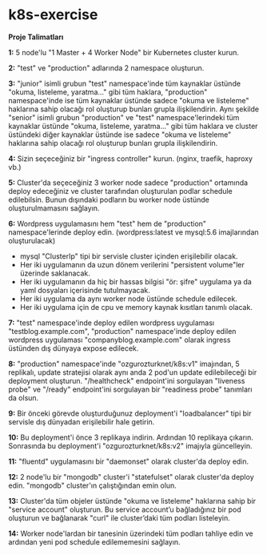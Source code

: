 # k8s-exercise

**Proje Talimatları**

**1:** 5 node'lu "1 Master + 4 Worker Node" bir Kubernetes cluster kurun.

**2:** "test" ve "production" adlarında 2 namespace oluşturun.

**3:** "junior" isimli grubun "test" namespace'inde tüm kaynaklar üstünde "okuma, listeleme, yaratma..." gibi tüm haklara, "production" namespace'inde ise tüm kaynaklar üstünde sadece "okuma ve listeleme" haklarına sahip olacağı rol oluşturup bunları grupla ilişkilendirin. Aynı şekilde "senior" isimli grubun "production" ve "test" namespace'lerindeki tüm kaynaklar üstünde "okuma, listeleme, yaratma..." gibi tüm haklara ve cluster üstündeki diğer kaynaklar üstünde ise sadece "okuma ve listeleme" haklarına sahip olacağı rol oluşturup bunları grupla ilişkilendirin.

**4:** Sizin seçeceğiniz bir "ingress controller" kurun. (nginx, traefik, haproxy vb.)

**5:** Cluster'da seçeceğiniz 3 worker node sadece "production" ortamında deploy edeceğiniz ve cluster tarafından oluşturulan podlar schedule edilebilsin. Bunun dışındaki podların bu worker node üstünde oluşturulmamasını sağlayın.

**6:** Wordpress uygulamasını hem "test" hem de "production" namespace'lerinde deploy edin. (wordpress:latest ve mysql:5.6 imajlarından oluşturulacak)

- mysql "ClusterIp" tipi bir servisle cluster içinden erişilebilir olacak.
- Her iki uygulamanın da uzun dönem verilerini "persistent volume"ler üzerinde saklanacak.
- Her iki uygulamanın da hiç bir hassas bilgisi "ör: şifre" uygulama ya da yaml dosyaları içerisinde tutulmayacak.
- Her iki uygulama da aynı worker node üstünde schedule edilecek.
- Her iki uygulama için de cpu ve memory kaynak kısıtları tanımlı olacak.

**7:** "test" namespace'inde deploy edilen wordpress uygulaması "testblog.example.com", "production" namespace'inde deploy edilen wordpress uygulaması "companyblog.example.com" olarak ingress üstünden dış dünyaya expose edilecek.

**8:** "production" namespace'inde "ozgurozturknet/k8s:v1" imajından, 5 replikalı, update stratejisi olarak aynı anda 2 pod'un update edilebileceği bir deployment oluşturun. "/healthcheck" endpoint'ini sorgulayan "liveness probe" ve "/ready" endpoint'ini sorgulayan bir "readiness probe" tanımları da olsun.

**9:** Bir önceki görevde oluşturduğunuz deployment'i "loadbalancer" tipi bir servisle dış dünyadan erişilebilir hale getirin.

**10:** Bu deployment'i önce 3 replikaya indirin. Ardından 10 replikaya çıkarın. Sonrasında bu deployment'i "ozgurozturknet/k8s:v2" imajıyla güncelleyin.

**11:** "fluentd" uygulamasını bir "daemonset" olarak cluster'da deploy edin.

**12:** 2 node'lu bir "mongodb" cluster'i "statefulset" olarak cluster'da deploy edin. "mongodb" cluster'ın çalıştığından emin olun.

**13:** Cluster'da tüm objeler üstünde "okuma ve listeleme" haklarına sahip bir "service account" oluşturun. Bu service account’u bağladığınız bir pod oluşturun ve bağlanarak "curl" ile cluster’daki tüm podları listeleyin.

**14:** Worker node'lardan bir tanesinin üzerindeki tüm podları tahliye edin ve ardından yeni pod schedule edilememesini sağlayın.
